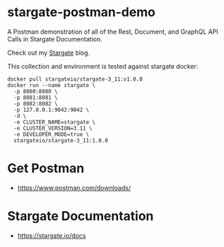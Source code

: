 # stargate-postman-demo
 A Postman demonstration of all of the Rest, Document, and GraphQL API Calls in Stargate Documentation.

 Check out my [Stargate](https://ds-steven-matison.github.io/stargate/) blog.

This collection and environment is tested against stargate docker:

```
docker pull stargateio/stargate-3_11:v1.0.0
docker run --name stargate \
  -p 8080:8080 \
  -p 8081:8081 \
  -p 8082:8082 \
  -p 127.0.0.1:9042:9042 \
  -d \
  -e CLUSTER_NAME=stargate \
  -e CLUSTER_VERSION=3.11 \
  -e DEVELOPER_MODE=true \
  stargateio/stargate-3_11:1.0.0
```

# Get Postman
- https://www.postman.com/downloads/

# Stargate Documentation
- https://stargate.io/docs